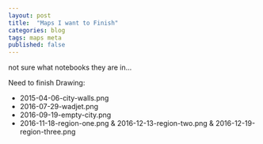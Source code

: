 ```yaml
---
layout: post
title:  "Maps I want to Finish"
categories: blog
tags: maps meta
published: false
---
```


not sure what notebooks they are in...

Need to finish Drawing:
- 2015-04-06-city-walls.png
- 2016-07-29-wadjet.png
- 2016-09-19-empty-city.png
- 2016-11-18-region-one.png & 2016-12-13-region-two.png & 2016-12-19-region-three.png
